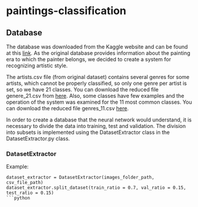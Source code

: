 # paintings-classification

## Database
The database was downloaded from the Kaggle website and can be found at this [link](https://www.kaggle.com/ikarus777/best-artworks-of-all-time). As the original database provides information about the painting era to which the painter belongs, we decided to create a system for recognizing artistic style.  

The artists.csv file (from original dataset) contains several genres for some artists, which cannot be properly classified, so only one genre per artist is set, so we have 21 classes. You can download the reduced file genere_21.csv from [here](https://drive.google.com/file/d/14OW_zfs2XDyGPyiTTCNbT_BKv18obw_v/view?usp=sharing
). Also, some classes have few examples and the operation of the system was examined for the 11 most common classes. You can download the reduced file genres_11.csv [here](https://drive.google.com/file/d/142w6ZCeTfe_k9Q-7pfv8q5_cFNuCsqxa/view?usp=sharing).

In order to create a database that the neural network would understand, it is necessary to divide the data into training, test and validation. The division into subsets is implemented using the DatasetExtractor class in the DatasetExtractor.py class.

### DatasetExtractor
Example:
```
dataset_extractor = DatasetExtractor(images_folder_path, csv_file_path)
dataset_extractor.split_dataset(train_ratio = 0.7, val_ratio = 0.15, test_ratio = 0.15)
```python